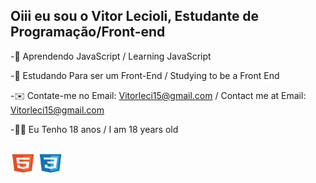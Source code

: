 ## Oiii eu sou o Vitor Lecioli, Estudante de Programação/Front-end

-📙 Aprendendo JavaScript / Learning JavaScript

-🧠 Estudando Para ser um Front-End / Studying to be a Front End

-✉️ Contate-me no Email: Vitorleci15@gmail.com / Contact me at Email: Vitorleci15@gmail.com

-👨🏻 Eu Tenho 18 anos / I am 18 years old
<div style="display: inline_block"><br>
  <img align="center" alt="Rafa-HTML" height="30" width="40" src="https://raw.githubusercontent.com/devicons/devicon/master/icons/html5/html5-original.svg">
  <img align="center" alt="Rafa-CSS" height="30" width="40" src="https://raw.githubusercontent.com/devicons/devicon/master/icons/css3/css3-original.svg">
</div>         
